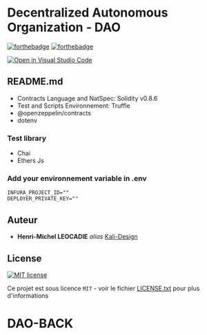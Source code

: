 # **Decentralized Autonomous Organization - DAO**

[![forthebadge](https://forthebadge.com/images/badges/its-not-a-lie-if-you-believe-it.svg)](https://forthebadge.com)
[![forthebadge](https://forthebadge.com/images/badges/built-by-developers.svg)](https://forthebadge.com)

[![Open in Visual Studio Code](https://open.vscode.dev/badges/open-in-vscode.svg)](https://open.vscode.dev/Naereen/badges)

## README.md 

- Contracts Language and NatSpec: Solidity v0.8.6
- Test and Scripts Environnement: Truffle
- @openzeppelin/contracts
- dotenv

### Test library

- Chai
- Ethers Js

### Add your environnement variable in .env

```
INFURA_PROJECT_ID=""
DEPLOYER_PRIVATE_KEY=""
```

## Auteur

- **Henri-Michel LEOCADIE** _alias_ [Kali-Design](https://github.com/kali-Design)

## License

[![MIT license](https://img.shields.io/badge/License-MIT-blue.svg)](https://lbesson.mit-license.org/)

Ce projet est sous licence `MIT` - voir le fichier [LICENSE.txt](https://github.com/Kali-Design/dao-back-v0.0/blob/main/LICENSE.txt) pour plus d'informations
# DAO-BACK
